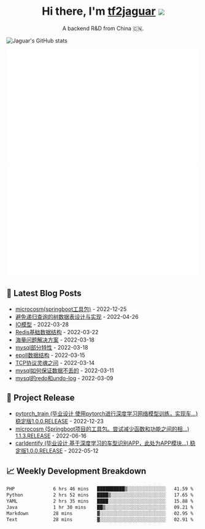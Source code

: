 <h1 align="center">Hi there, I'm <a href="https://tf2jaguar.github.io/" target="_blank">tf2jaguar</a> <img
src="https://github.com/blackcater/blackcater/raw/main/images/Hi.gif" height="32" /></h1>

<p align="center">A backend R&D from China 🇨🇳.</p>

<!-- github_readme_stats starts -->
![Jaguar's GitHub stats](https://github-readme-stats.vercel.app/api?username=tf2jaguar&count_private=true&show_icons=true&bg_color=30,e96443,904e95&icon_color=fff&&title_color=fff&text_color=fff)
<!-- github_readme_stats ends -->

<!-- custom_generate_github_stats starts -->
![](https://raw.githubusercontent.com/tf2jaguar/tf2jaguar/main/generated/overview.svg)
![](https://raw.githubusercontent.com/tf2jaguar/tf2jaguar/main/generated/languages.svg)
<!-- custom_generate_github_stats ends -->

## 📝 Latest Blog Posts

<!-- recent_blogs starts -->
* <a href='https://tf2jaguar.github.io/proj-microcosm.html' target='_blank'>microcosm(springboot工具包)</a> - 2022-12-25
* <a href='https://tf2jaguar.github.io/mysql-tree-in-table.html' target='_blank'>避免递归查询的树数据表设计与实现</a> - 2022-04-26
* <a href='https://tf2jaguar.github.io/io-model.html' target='_blank'>IO模型</a> - 2022-03-28
* <a href='https://tf2jaguar.github.io/redis-structure.html' target='_blank'>Redis基础数据结构</a> - 2022-03-22
* <a href='https://tf2jaguar.github.io/big-data-issue.html' target='_blank'>海量问题解决方案</a> - 2022-03-18
* <a href='https://tf2jaguar.github.io/mysql-speciality.html' target='_blank'>mysql部分特性</a> - 2022-03-18
* <a href='https://tf2jaguar.github.io/io-epoll-structure.html' target='_blank'>epoll数据结构</a> - 2022-03-15
* <a href='https://tf2jaguar.github.io/tcp-protocol.html' target='_blank'>TCP协议灵魂之问</a> - 2022-03-14
* <a href='https://tf2jaguar.github.io/mysql-ensure-not-lost-data.html' target='_blank'>mysql如何保证数据不丢的</a> - 2022-03-11
* <a href='https://tf2jaguar.github.io/mysql-redo-undo-log.html' target='_blank'>mysql的redo和undo-log</a> - 2022-03-09
<!-- recent_blogs ends -->

## 🎯 Project Release

<!-- github_recent_releases starts -->
* <a href='https://github.com/tf2jaguar/pytorch_train/releases/tag/1.0.0.RELEASE' target='_blank'>pytorch_train (毕业设计 使用pytorch进行深度学习网络模型训练，实现车...) 稳定版1.0.0.RELEASE</a> - 2022-12-23
* <a href='https://github.com/tf2jaguar/microcosm/releases/tag/1.1.3.RELEASE' target='_blank'>microcosm (Springboot项目的工具包。尝试减少函数和功能之间的相...) 1.1.3.RELEASE</a> - 2022-06-16
* <a href='https://github.com/tf2jaguar/carIdentify/releases/tag/1.0.0.RELEASE' target='_blank'>carIdentify (毕业设计 基于深度学习的车型识别APP，此处为APP模块...) 稳定版1.0.0.RELEASE</a> - 2022-05-12
<!-- github_recent_releases ends -->

## 📈 Weekly Development Breakdown

<!--START_SECTION:waka-->

```text
PHP              6 hrs 46 mins   ██████████▒░░░░░░░░░░░░░░   41.59 %
Python           2 hrs 52 mins   ████▒░░░░░░░░░░░░░░░░░░░░   17.65 %
YAML             2 hrs 35 mins   ████░░░░░░░░░░░░░░░░░░░░░   15.88 %
Java             1 hr 30 mins    ██▒░░░░░░░░░░░░░░░░░░░░░░   09.21 %
Markdown         28 mins         ▓░░░░░░░░░░░░░░░░░░░░░░░░   02.95 %
Text             28 mins         ▓░░░░░░░░░░░░░░░░░░░░░░░░   02.91 %
```

<!--END_SECTION:waka-->

